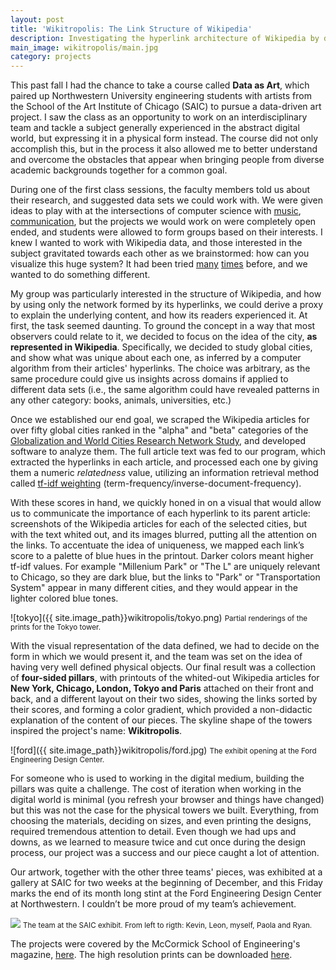 ```yaml
---
layout: post
title: 'Wikitropolis: The Link Structure of Wikipedia'
description: Investigating the hyperlink architecture of Wikipedia by displaying the links from five major cities as three-dimensional structures.
main_image: wikitropolis/main.jpg
category: projects
---
```


This past fall I had the chance to take a course called **Data as Art**, which paired up Northwestern University engineering students with artists from the School of the Art Institute of Chicago (SAIC) to pursue a data-driven art project. I saw the class as an opportunity to work on an interdisciplinary team and tackle a subject generally experienced in the abstract digital world, but expressing it in a physical form instead. The course did not only accomplish this, but in the process it also allowed me to better understand and overcome the obstacles that appear when bringing people from diverse academic backgrounds together for a common goal.

During one of the first class sessions, the faculty members told us about their research, and suggested data sets we could work with. We were given ideas to play with at the intersections of computer science with [music](http://music.cs.northwestern.edu/research.php'), [communication](http://collablab.northwestern.edu/), but the projects we would work on were completely open ended, and students were allowed to form groups based on their interests. I knew I wanted to work with Wikipedia data, and those interested in the subject gravitated towards each other as we brainstormed: how can you visualize this huge system? It had been tried [many]('http://seealso.org/) [times](http://infodisiac.com/Wikimedia/Visualizations/) before, and we wanted to do something different.

My group was particularly interested in the structure of Wikipedia, and how by using only the network formed by its hyperlinks, we could derive a proxy to explain the underlying content, and how its readers experienced it. At first, the task seemed daunting. To ground the concept in a way that most observers could relate to it, we decided to focus on the idea of the city, **as represented in Wikipedia**. Specifically, we decided to study global cities, and show what was unique about each one, as inferred by a computer algorithm from their articles' hyperlinks. The choice was arbitrary, as the same procedure could give us insights across domains if applied to different data sets (i.e., the same algorithm could have revealed patterns in any other category: books, animals, universities, etc.)

Once we established our end goal, we scraped the Wikipedia articles for over fifty global cities ranked in the "alpha" and "beta" categories of the [Globalization and World Cities Research Network Study](http://en.wikipedia.org/wiki/Global_city#Studies), and developed software to analyze them. The full article text was fed to our program, which extracted the hyperlinks in each article, and processed each one by giving them a numeric *relatedness* value, utilizing an information retrieval method called [tf-idf weighting](http://en.wikipedia.org/wiki/Tf%E2%80%93idf) (term-frequency/inverse-document-frequency).

With these scores in hand, we quickly honed in on a visual that would allow us to communicate the importance of each hyperlink to its parent article: screenshots of the Wikipedia articles for each of the selected cities, but with the text whited out, and its images blurred, putting all the attention on the links. To accentuate the idea of uniqueness, we mapped each link’s score to a palette of blue hues in the printout. Darker colors meant higher tf-idf values. For example "Millenium Park" or "The L" are uniquely relevant to Chicago, so they are dark blue, but the links to "Park" or "Transportation System" appear in many different cities, and they would appear in the lighter colored blue tones.

![tokyo]({{ site.image_path}}wikitropolis/tokyo.png)
<small>Partial renderings of the prints for the Tokyo tower.</small>

With the visual representation of the data defined, we had to decide on the form in which we would present it, and the team was set on the idea of having very well defined physical objects. Our final result was a collection of **four-sided pillars**, with printouts of the whited-out Wikipedia articles for **New York, Chicago, London, Tokyo and Paris** attached on their front and back, and a different layout on their two sides, showing the links sorted by their scores, and forming a color gradient, which provided a non-didactic explanation of the content of our pieces. The skyline shape of the towers inspired the project's name: **Wikitropolis**.

![ford]({{ site.image_path}}wikitropolis/ford.jpg)
<small>The exhibit opening at the Ford Engineering Design Center.</small>

For someone who is used to working in the digital medium, building the pillars was quite a challenge. The cost of iteration when working in the digital world is minimal (you refresh your browser and things have changed) but this was not the case for the physical towers we built. Everything, from choosing the materials, deciding on sizes, and even printing the designs, required tremendous attention to detail. Even though we had ups and downs, as we learned to measure twice and cut once during the design process, our project was a success and our piece caught a lot of attention.

Our artwork, together with the other three teams' pieces, was exhibited at a gallery at SAIC for two weeks at the beginning of December, and this Friday marks the end of its month long stint at the Ford Engineering Design Center at Northwestern. I couldn’t be more proud of my team’s achievement.

<img src="{{site.image_path}}wikitropolis/team.jpg" />
<small>The team at the SAIC exhibit. From left to rigth: Kevin, Leon, myself, Paola and Ryan.</small>

The projects were covered by the McCormick School of Engineering's magazine, [here](http://www.mccormick.northwestern.edu/news/articles/2014/12/schools-collaborate-to-turn-information-into-art.html). The high resolution prints can be downloaded [here](https://www.dropbox.com/sh/zaiq6fsl2xpgiw1/AACh95rF_ChOx0scBIb7uhcpa?lst).
